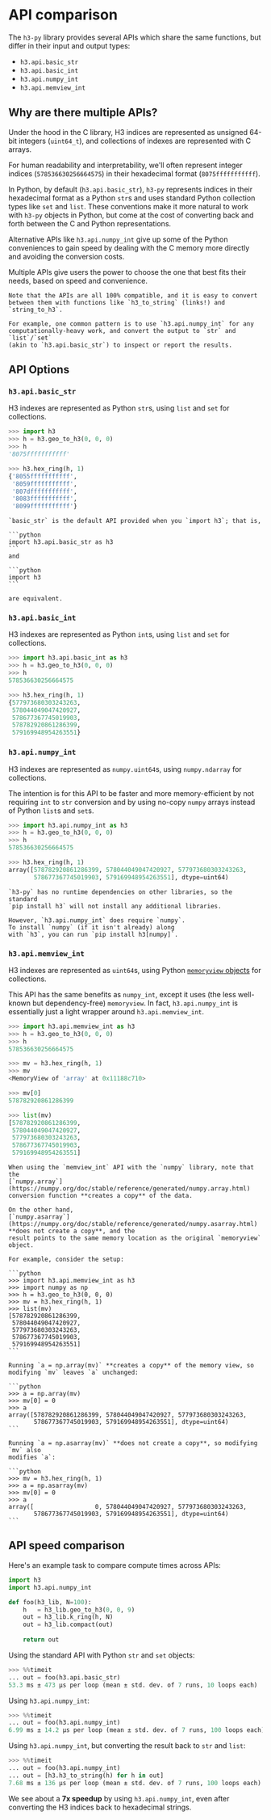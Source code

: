 # API comparison

The `h3-py` library provides several APIs which share the same functions,
but differ in their input and output types:

- `h3.api.basic_str`
- `h3.api.basic_int`
- `h3.api.numpy_int`
- `h3.api.memview_int`

## Why are there multiple APIs?

<!-- TODO: if i make this a notebook, do i get to have the headings i want?
BETTER: keep as markdown, but let the launcher convert the markdown to a notebook for people to run and test! -->

Under the hood in the C library, H3 indices are represented as
unsigned 64-bit integers (`uint64_t`), and collections of indexes
are represented with C arrays.

For human readability and interpretability, we'll often represent integer
indices (`578536630256664575`) in their
hexadecimal format (`8075fffffffffff`).

In Python, by default (`h3.api.basic_str`), `h3-py` represents indices in their hexadecimal
format as a Python `str`s and uses standard Python collection types like
`set` and `list`. These conventions make it more natural to work with
`h3-py` objects in Python, but come at the cost of converting back and forth
between the C and Python representations.

Alternative APIs like `h3.api.numpy_int` give up some of the Python conveniences to gain
speed by dealing with the C memory more directly and avoiding the conversion
costs.

Multiple APIs give users the power to choose the one that best fits their
needs, based on speed and convenience.

```{tip}
Note that the APIs are all 100% compatible, and it is easy to convert
between them with functions like `h3_to_string` (links!) and `string_to_h3`.

For example, one common pattern is to use `h3.api.numpy_int` for any
computationally-heavy work, and convert the output to `str` and `list`/`set`
(akin to `h3.api.basic_str`) to inspect or report the results.
```


## API Options

### `h3.api.basic_str`

H3 indexes are represented as Python `str`s,
using `list` and `set` for collections.

```python
>>> import h3
>>> h = h3.geo_to_h3(0, 0, 0)
>>> h
'8075fffffffffff'

>>> h3.hex_ring(h, 1)
{'8055fffffffffff',
 '8059fffffffffff',
 '807dfffffffffff',
 '8083fffffffffff',
 '8099fffffffffff'}
```

````{note}
`basic_str` is the default API provided when you `import h3`; that is,

```python
import h3.api.basic_str as h3
```
and

```python
import h3
```

are equivalent.
````

### `h3.api.basic_int`

H3 indexes are represented as Python `int`s, using `list` and `set` for collections.

```python
>>> import h3.api.basic_int as h3
>>> h = h3.geo_to_h3(0, 0, 0)
>>> h
578536630256664575

>>> h3.hex_ring(h, 1)
{577973680303243263,
 578044049047420927,
 578677367745019903,
 578782920861286399,
 579169948954263551}
```

### `h3.api.numpy_int`

H3 indexes are represented as `numpy.uint64`s, using `numpy.ndarray`
for collections.

The intention is for this API to be faster and more memory-efficient by
not requiring `int` to `str` conversion and by using
no-copy `numpy` arrays instead of Python `list`s and `set`s.

```python
>>> import h3.api.numpy_int as h3
>>> h = h3.geo_to_h3(0, 0, 0)
>>> h
578536630256664575

>>> h3.hex_ring(h, 1)
array([578782920861286399, 578044049047420927, 577973680303243263,
       578677367745019903, 579169948954263551], dtype=uint64)
```

```{note}
`h3-py` has no runtime dependencies on other libraries, so the standard
`pip install h3` will not install any additional libraries.

However, `h3.api.numpy_int` does require `numpy`.
To install `numpy` (if it isn't already) along
with `h3`, you can run `pip install h3[numpy]`.
```

### `h3.api.memview_int`

H3 indexes are represented as `uint64`s, using Python
[`memoryview` objects](https://docs.python.org/dev/library/stdtypes.html#memoryview)
for collections.

This API has the same benefits as `numpy_int`, except it uses
(the less well-known but dependency-free) `memoryview`.
In fact, `h3.api.numpy_int` is essentially just a light wrapper around 
`h3.api.memview_int`.

```python
>>> import h3.api.memview_int as h3
>>> h = h3.geo_to_h3(0, 0, 0)
>>> h
578536630256664575

>>> mv = h3.hex_ring(h, 1)
>>> mv
<MemoryView of 'array' at 0x11188c710>

>>> mv[0]
578782920861286399

>>> list(mv)
[578782920861286399,
 578044049047420927,
 577973680303243263,
 578677367745019903,
 579169948954263551]
```

````{warning}
When using the `memview_int` API with the `numpy` library, note that the
[`numpy.array`](https://numpy.org/doc/stable/reference/generated/numpy.array.html)
conversion function **creates a copy** of the data.

On the other hand,
[`numpy.asarray`](https://numpy.org/doc/stable/reference/generated/numpy.asarray.html)
**does not create a copy**, and the
result points to the same memory location as the original `memoryview` object.

For example, consider the setup:

```python
>>> import h3.api.memview_int as h3
>>> import numpy as np
>>> h = h3.geo_to_h3(0, 0, 0)
>>> mv = h3.hex_ring(h, 1)
>>> list(mv)
[578782920861286399,
 578044049047420927,
 577973680303243263,
 578677367745019903,
 579169948954263551]
```

Running `a = np.array(mv)` **creates a copy** of the memory view, so
modifying `mv` leaves `a` unchanged:

```python
>>> a = np.array(mv)
>>> mv[0] = 0
>>> a
array([578782920861286399, 578044049047420927, 577973680303243263,
       578677367745019903, 579169948954263551], dtype=uint64)
```

Running `a = np.asarray(mv)` **does not create a copy**, so modifying `mv` also
modifies `a`:

```python
>>> mv = h3.hex_ring(h, 1)
>>> a = np.asarray(mv)
>>> mv[0] = 0
>>> a
array([                 0, 578044049047420927, 577973680303243263,
       578677367745019903, 579169948954263551], dtype=uint64)
```
````


## API speed comparison

Here's an example task to compare compute times across APIs:

```python
import h3
import h3.api.numpy_int

def foo(h3_lib, N=100):
    h   = h3_lib.geo_to_h3(0, 0, 9)
    out = h3_lib.k_ring(h, N)
    out = h3_lib.compact(out)
    
    return out
```

Using the standard API with Python `str` and `set` objects:

```python
>>> %%timeit
... out = foo(h3.api.basic_str)
53.3 ms ± 473 µs per loop (mean ± std. dev. of 7 runs, 10 loops each)
```

Using `h3.api.numpy_int`:

```python
>>> %%timeit
... out = foo(h3.api.numpy_int)
6.99 ms ± 14.2 µs per loop (mean ± std. dev. of 7 runs, 100 loops each)
```

Using `h3.api.numpy_int`, but converting the result back to `str` and `list`:

```python
>>> %%timeit
... out = foo(h3.api.numpy_int)
... out = [h3.h3_to_string(h) for h in out]
7.68 ms ± 136 µs per loop (mean ± std. dev. of 7 runs, 100 loops each)
```

We see about a **7x speedup** by using `h3.api.numpy_int`, even after converting
the H3 indices back to hexadecimal strings.
